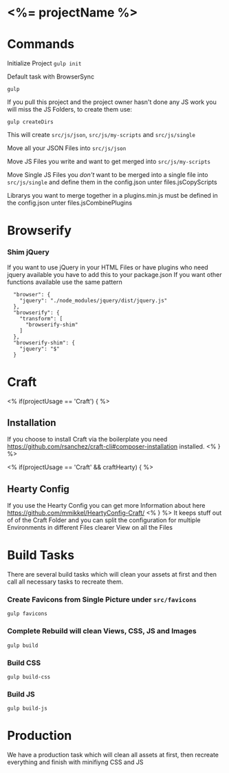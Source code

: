 # <%= projectName %>

# Commands

Initialize Project
```gulp init```

Default task with BrowserSync
```
gulp
```

If you pull this project and the project owner hasn't done any JS work you will miss the JS Folders, to create them use:

```
gulp createDirs
```

This will create `src/js/json`, `src/js/my-scripts` and `src/js/single`

Move all your JSON Files into `src/js/json`

Move JS Files you write and want to get merged into `src/js/my-scripts` 
 
Move Single JS Files you *don't* want to be merged into a single file into `src/js/single` and define them in the config.json unter files.jsCopyScripts

Librarys you want to merge together in a plugins.min.js must be defined in the config.json unter files.jsCombinePlugins

# Browserify

### Shim jQuery
If you want to use jQuery in your HTML Files or have plugins who need jquery available you have to add this to your package.json
If you want other functions available use the same pattern

```
  "browser": {
    "jquery": "./node_modules/jquery/dist/jquery.js"
  },
  "browserify": {
    "transform": [
      "browserify-shim"
    ]
  },
  "browserify-shim": {
    "jquery": "$"
  }
```

# Craft
<% if(projectUsage == 'Craft') { %>
## Installation
If you choose to install Craft via the boilerplate you need https://github.com/rsanchez/craft-cli#composer-installation installed.
<% } %>

<% if(projectUsage == 'Craft' && craftHearty) { %>
## Hearty Config
If you use the Hearty Config you can get more Information about here https://github.com/mmikkel/HeartyConfig-Craft/
<% } %>
It keeps stuff out of of the Craft Folder and you can split the configuration for multiple Environments in different Files clearer View on all the Files

# Build Tasks
There are several build tasks which will clean your assets at first and then call all necessary tasks to recreate them.

### Create Favicons from Single Picture under `src/favicons`
```
gulp favicons
```

### Complete Rebuild will clean Views, CSS, JS and Images
```
gulp build
```

### Build CSS
```
gulp build-css
```

### Build JS
```
gulp build-js
```

# Production
We have a production task which will clean all assets at first, then recreate everything and finish with minifiyng CSS and JS